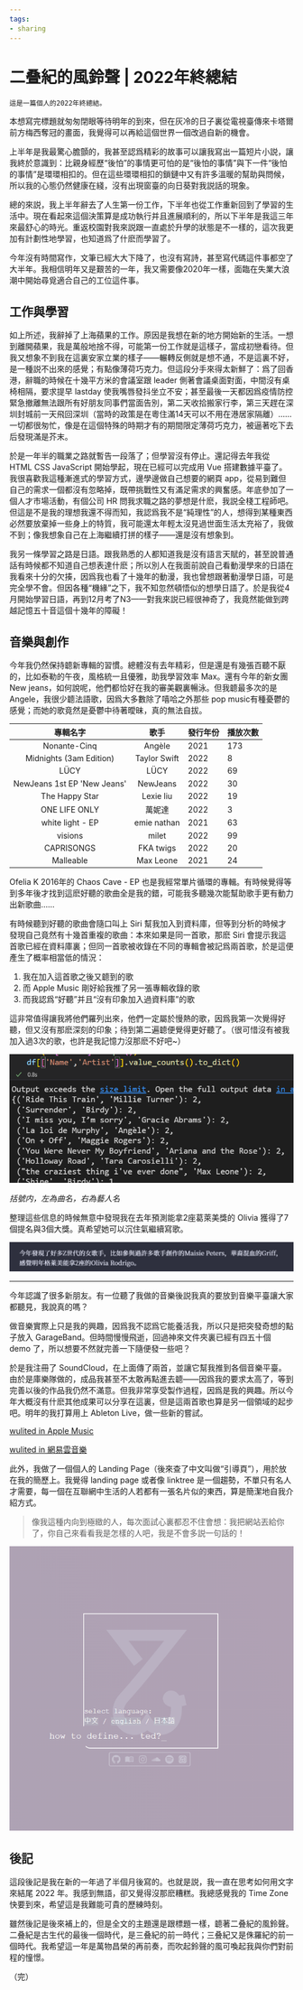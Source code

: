 ```yaml
---
tags:
- sharing
---
```

# 二叠紀的風鈴聲 | 2022年終總結


	這是一篇個人的2022年終總結。

本想寫完標題就匆匆閉眼等待明年的到來，但在灰冷的日子裏從電視臺傳來卡塔爾前方梅西奪冠的畫面，我覺得可以再給這個世界一個改過自新的機會。


上半年是我最驚心膽顫的，我甚至認爲精彩的故事可以讓我寫出一篇短片小説，讓我終於意識到：比親身經歷“後怕”的事情更可怕的是“後怕的事情”與下一件“後怕的事情”是環環相扣的。但在這些環環相扣的鎖鏈中又有許多溫暖的幫助與問候，所以我的心態仍然健康在綫，沒有出現窗臺的向日葵對我説話的現象。


總的來説，我上半年辭去了人生第一份工作，下半年也從工作重新回到了學習的生活中。現在看起來這個決策算是成功執行并且進展順利的，所以下半年是我這三年來最舒心的時光。重返校園對我來説跟一直處於升學的狀態是不一樣的，這次我更加有計劃性地學習，也知道爲了什麽而學習了。


今年沒有時間寫作，文筆已經大大下降了，也沒有寫詩，甚至寫代碼這件事都空了大半年。我相信明年又是艱苦的一年，我又需要像2020年一樣，面臨在失業大浪潮中開始尋覓適合自己的工位這件事。


## 工作與學習


如上所述，我辭掉了上海蘋果的工作。原因是我想在新的地方開始新的生活。一想到離開蘋果，我是萬般地捨不得，可能第一份工作就是這樣子，當成初戀看待。但我又想象不到我在這裏安家立業的樣子——輾轉反側就是想不通，不是這裏不好，是一種説不出來的感覺；有點像薄荷巧克力。但這段分手來得太新鮮了：爲了回香港，辭職的時候在十幾平方米的會議室跟 leader 側著會議桌面對面，中間沒有桌椅相隔，要求提早 lastday 使我嘴唇發抖坐立不安；甚至最後一天都因爲疫情防控緊急撤離無法跟所有好朋友同事們當面告別，第二天收拾搬家行李，第三天趕在深圳封城前一天飛回深圳（當時的政策是在粵住滿14天可以不用在港居家隔離）……一切都很匆忙，像是在這個特殊的時期才有的期間限定薄荷巧克力，被逼著吃下去后發現滿是芥末。


於是一年半的職業之路就暫告一段落了；但學習沒有停止。還記得去年我從 HTML CSS JavaScript 開始學起，現在已經可以完成用 Vue 搭建數據平臺了。我很喜歡我這種漸進式的學習方式，邊學邊做自己想要的網頁 app，從易到難但自己的需求一個都沒有忽略掉，既帶挑戰性又有滿足需求的興奮感。年底參加了一個人才市場活動，有個公司 HR 問我求職之路的夢想是什麽，我説全棧工程師吧。但這是不是我的理想我還不得而知，我認爲我不是“純理性”的人，想得到某種東西必然要放棄掉一些身上的特質，我可能還太年輕太沒見過世面生活太充裕了，我做不到；像我想象自己在上海繼續打拼的樣子——還是沒有想象到。


我另一條學習之路是日語。跟我熟悉的人都知道我是沒有語言天賦的，甚至說普通話有時候都不知道自己想表達什麽；所以別人在我面前說自己看動漫學來的日語在我看來十分的欠揍，因爲我也看了十幾年的動漫，我也曾想跟著動漫學日語，可是完全學不會。但因各種“機緣”之下，我不知忽然頓悟似的想學日語了。於是我從4月開始學習日語，再到12月考了N3——對我來説已經很神奇了，我竟然能做到跨越記憶五十音這個十幾年的障礙！



## 音樂與創作


今年我仍然保持聼新專輯的習慣。總體沒有去年精彩，但是還是有幾張百聽不厭的，比如泰勒的午夜，風格統一且優雅，助我學習效率 Max。還有今年的新女團 New  jeans，如何說呢，他們都恰好在我的審美觀裏暢泳。但我聼最多次的是 Angele，我很少聼法語歌，因爲大多數除了嘻哈之外那些 pop music有種憂鬱的感覺；而她的歌竟然是憂鬱中待著曖昧，真的無法自拔。


|專輯名字|歌手|發行年份|播放次數|
|:-----:|:----:|-----------|-------|
|Nonante-Cinq|Angèle|2021|173|
|Midnights (3am Edition)|Taylor Swift|2022|8|
|LÜCY|LÜCY|2022|69|
|NewJeans 1st EP 'New Jeans'|NewJeans|2022|30|
|The Happy Star|Lexie liu|2022|19|
|ONE LIFE ONLY|萬妮達|2022|3|
|white light - EP|emie nathan|2021|63|
|visions|milet|2022|99|
|CAPRISONGS|FKA twigs|2022|20|
|Malleable|Max Leone|2021|24|


Ofelia K 2016年的 Chaos Cave - EP 也是我經常單片循環的專輯。有時候覺得等到多年後才找到這麽好聽的歌曲全是我的錯，可能我多聽幾次能幫助歌手更有動力出新歌曲……


有時候聽到好聽的歌曲會隨口叫上 Siri 幫我加入到資料庫，但等到分析的時候才發現自己竟然有十幾首重複的歌曲：本來如果是同一首歌，那麽 Siri 會提示我這首歌已經在資料庫裏；但同一首歌被收錄在不同的專輯會被記爲兩首歌，於是這便產生了概率相當低的情況：
1. 我在加入這首歌之後又聼到的歌
2. 而 Apple Music 剛好給我推了另一張專輯收錄的歌
3. 而我認爲“好聽”并且“沒有印象加入過資料庫”的歌

這非常值得讓我將他們羅列出來，他們一定屬於慢熱的歌，因爲我第一次覺得好聽，但又沒有那麽深刻的印象；待到第二遍聼便覺得更好聽了。（很可惜沒有被我加入過3次的歌，也許是我記憶力沒那麽不好吧~）


![](img/2022-conclusion-3.png)

*括號内，左為曲名，右為藝人名*


整理這些信息的時候無意中發現我在去年預測能拿2座葛萊美獎的 Olivia 獲得了7個提名與3個大獎。真希望她可以沉住氣繼續寫歌。

![](img/2022-conclusion-1.png)

---

今年認識了很多新朋友。有一位聽了我做的音樂後説我真的要放到音樂平臺讓大家都聽見，我說真的嗎？


做音樂實際上只是我的興趣，因爲我不認爲它能養活我，所以只是把突發奇想的點子放入 GarageBand。但時間慢慢飛逝，回過神來文件夾裏已經有四五十個 demo 了，所以想要不然就完善一下隨便發一些吧？


於是我注冊了 SoundCloud，在上面傳了兩首，並讓它幫我推到各個音樂平臺。由於是庫樂隊做的，成品我甚至不太敢再點進去聼——因爲我的要求太高了，等到完善以後的作品我仍然不滿意。但我非常享受製作過程，因爲是我的興趣。所以今年大概沒有什麽其他成果可以分享在這裏，但是這兩首歌也算是另一個領域的起步吧。明年的我打算用上 Ableton Live，做一些新的嘗試。

[wulited in Apple Music](https://music.apple.com/us/artist/wulited/1649381611)

[wulited in 網易雲音樂](https://music.163.com/#/artist?id=54319144)

此外，我做了一個個人的 Landing Page（後來查了中文叫做“引導頁”），用於放在我的簡歷上。我覺得 landing page 或者像 linktree 是一個趨勢，不單只有名人才需要，每一個在互聯網中生活的人若都有一張名片似的東西，算是簡潔地自我介紹方式。


>像我這種内向到極緻的人，每次面試心裏都忍不住會想：我把網站丟給你了，你自己來看看我是怎樣的人吧，我是不會多説一句話的！



![](img/2022-conclusion-2.png)



## 後記

這段後記是我在新的一年過了半個月後寫的。也就是説，我一直在思考如何用文字來結尾 2022 年。我感到無語，卻又覺得沒那麽糟糕。我總感覺我的 Time Zone 快要到來，希望這是我難能可貴的歷練時刻。

雖然後記是後來補上的，但是全文的主題還是跟標題一樣，聼著二叠紀的風鈴聲。二叠紀是古生代的最後一個時代，是三叠紀的前一時代；三叠紀又是侏羅紀的前一個時代。我希望這一年是萬物昌榮的再前奏，而吹起鈴聲的風可喚起我與你們對前程的憧憬。


（完）












